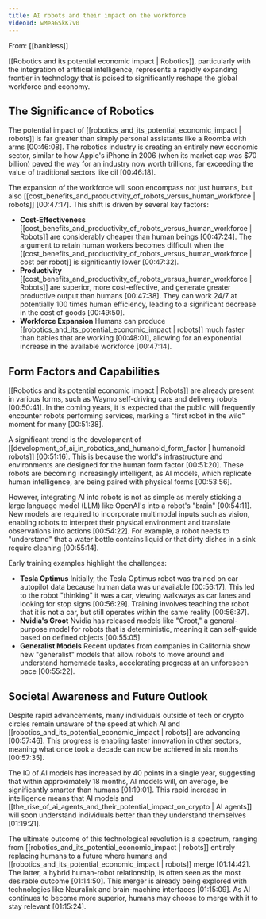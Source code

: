 ```yaml
---
title: AI robots and their impact on the workforce
videoId: wMeaGSkK7v0
---
```


From: [[bankless]] <br/> 

[[Robotics and its potential economic impact | Robotics]], particularly with the integration of artificial intelligence, represents a rapidly expanding frontier in technology that is poised to significantly reshape the global workforce and economy.

## The Significance of Robotics
The potential impact of [[robotics_and_its_potential_economic_impact | robots]] is far greater than simply personal assistants like a Roomba with arms <a class="yt-timestamp" data-t="00:46:08">[00:46:08]</a>. The robotics industry is creating an entirely new economic sector, similar to how Apple's iPhone in 2006 (when its market cap was $70 billion) paved the way for an industry now worth trillions, far exceeding the value of traditional sectors like oil <a class="yt-timestamp" data-t="00:46:18">[00:46:18]</a>.

The expansion of the workforce will soon encompass not just humans, but also [[cost_benefits_and_productivity_of_robots_versus_human_workforce | robots]] <a class="yt-timestamp" data-t="00:47:17">[00:47:17]</a>. This shift is driven by several key factors:
*   **Cost-Effectiveness** [[cost_benefits_and_productivity_of_robots_versus_human_workforce | Robots]] are considerably cheaper than human beings <a class="yt-timestamp" data-t="00:47:24">[00:47:24]</a>. The argument to retain human workers becomes difficult when the [[cost_benefits_and_productivity_of_robots_versus_human_workforce | cost per robot]] is significantly lower <a class="yt-timestamp" data-t="00:47:32">[00:47:32]</a>.
*   **Productivity** [[cost_benefits_and_productivity_of_robots_versus_human_workforce | Robots]] are superior, more cost-effective, and generate greater productive output than humans <a class="yt-timestamp" data-t="00:47:38">[00:47:38]</a>. They can work 24/7 at potentially 100 times human efficiency, leading to a significant decrease in the cost of goods <a class="yt-timestamp" data-t="00:49:50">[00:49:50]</a>.
*   **Workforce Expansion** Humans can produce [[robotics_and_its_potential_economic_impact | robots]] much faster than babies that are working <a class="yt-timestamp" data-t="00:48:01">[00:48:01]</a>, allowing for an exponential increase in the available workforce <a class="yt-timestamp" data-t="00:47:14">[00:47:14]</a>.

## Form Factors and Capabilities
[[Robotics and its potential economic impact | Robots]] are already present in various forms, such as Waymo self-driving cars and delivery robots <a class="yt-timestamp" data-t="00:50:41">[00:50:41]</a>. In the coming years, it is expected that the public will frequently encounter robots performing services, marking a "first robot in the wild" moment for many <a class="yt-timestamp" data-t="00:51:38">[00:51:38]</a>.

A significant trend is the development of [[development_of_ai_in_robotics_and_humanoid_form_factor | humanoid robots]] <a class="yt-timestamp" data-t="00:51:16">[00:51:16]</a>. This is because the world's infrastructure and environments are designed for the human form factor <a class="yt-timestamp" data-t="00:51:20">[00:51:20]</a>. These robots are becoming increasingly intelligent, as AI models, which replicate human intelligence, are being paired with physical forms <a class="yt-timestamp" data-t="00:53:56">[00:53:56]</a>.

However, integrating AI into robots is not as simple as merely sticking a large language model (LLM) like OpenAI's into a robot's "brain" <a class="yt-timestamp" data-t="00:54:11">[00:54:11]</a>. New models are required to incorporate multimodal inputs such as vision, enabling robots to interpret their physical environment and translate observations into actions <a class="yt-timestamp" data-t="00:54:22">[00:54:22]</a>. For example, a robot needs to "understand" that a water bottle contains liquid or that dirty dishes in a sink require cleaning <a class="yt-timestamp" data-t="00:55:14">[00:55:14]</a>.

Early training examples highlight the challenges:
*   **Tesla Optimus** Initially, the Tesla Optimus robot was trained on car autopilot data because human data was unavailable <a class="yt-timestamp" data-t="00:56:17">[00:56:17]</a>. This led to the robot "thinking" it was a car, viewing walkways as car lanes and looking for stop signs <a class="yt-timestamp" data-t="00:56:29">[00:56:29]</a>. Training involves teaching the robot that it is not a car, but still operates within the same reality <a class="yt-timestamp" data-t="00:56:37">[00:56:37]</a>.
*   **Nvidia's Groot** Nvidia has released models like "Groot," a general-purpose model for robots that is deterministic, meaning it can self-guide based on defined objects <a class="yt-timestamp" data-t="00:55:05">[00:55:05]</a>.
*   **Generalist Models** Recent updates from companies in California show new "generalist" models that allow robots to move around and understand homemade tasks, accelerating progress at an unforeseen pace <a class="yt-timestamp" data-t="00:55:22">[00:55:22]</a>.

## Societal Awareness and Future Outlook
Despite rapid advancements, many individuals outside of tech or crypto circles remain unaware of the speed at which AI and [[robotics_and_its_potential_economic_impact | robots]] are advancing <a class="yt-timestamp" data-t="00:57:46">[00:57:46]</a>. This progress is enabling faster innovation in other sectors, meaning what once took a decade can now be achieved in six months <a class="yt-timestamp" data-t="00:57:35">[00:57:35]</a>.

The IQ of AI models has increased by 40 points in a single year, suggesting that within approximately 18 months, AI models will, on average, be significantly smarter than humans <a class="yt-timestamp" data-t="01:19:01">[01:19:01]</a>. This rapid increase in intelligence means that AI models and [[the_rise_of_ai_agents_and_their_potential_impact_on_crypto | AI agents]] will soon understand individuals better than they understand themselves <a class="yt-timestamp" data-t="01:19:21">[01:19:21]</a>.

The ultimate outcome of this technological revolution is a spectrum, ranging from [[robotics_and_its_potential_economic_impact | robots]] entirely replacing humans to a future where humans and [[robotics_and_its_potential_economic_impact | robots]] merge <a class="yt-timestamp" data-t="01:14:42">[01:14:42]</a>. The latter, a hybrid human-robot relationship, is often seen as the most desirable outcome <a class="yt-timestamp" data-t="01:14:50">[01:14:50]</a>. This merger is already being explored with technologies like Neuralink and brain-machine interfaces <a class="yt-timestamp" data-t="01:15:09">[01:15:09]</a>. As AI continues to become more superior, humans may choose to merge with it to stay relevant <a class="yt-timestamp" data-t="01:15:24">[01:15:24]</a>.